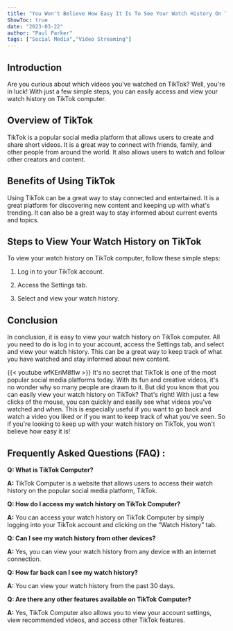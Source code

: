 ```yaml
---
title: "You Won't Believe How Easy It Is To See Your Watch History On TikTok Computer!"
ShowToc: true 
date: "2023-03-22"
author: "Paul Parker" 
tags: ["Social Media","Video Streaming"]
---
```

## Introduction

Are you curious about which videos you've watched on TikTok? Well, you're in luck! With just a few simple steps, you can easily access and view your watch history on TikTok computer.

## Overview of TikTok

TikTok is a popular social media platform that allows users to create and share short videos. It is a great way to connect with friends, family, and other people from around the world. It also allows users to watch and follow other creators and content.

## Benefits of Using TikTok

Using TikTok can be a great way to stay connected and entertained. It is a great platform for discovering new content and keeping up with what's trending. It can also be a great way to stay informed about current events and topics.

## Steps to View Your Watch History on TikTok

To view your watch history on TikTok computer, follow these simple steps:

1. Log in to your TikTok account.

2. Access the Settings tab.

3. Select and view your watch history.

## Conclusion

In conclusion, it is easy to view your watch history on TikTok computer. All you need to do is log in to your account, access the Settings tab, and select and view your watch history. This can be a great way to keep track of what you have watched and stay informed about new content.

{{< youtube wfKEriM8fIw >}} 
It's no secret that TikTok is one of the most popular social media platforms today. With its fun and creative videos, it's no wonder why so many people are drawn to it. But did you know that you can easily view your watch history on TikTok? That's right! With just a few clicks of the mouse, you can quickly and easily see what videos you've watched and when. This is especially useful if you want to go back and watch a video you liked or if you want to keep track of what you've seen. So if you're looking to keep up with your watch history on TikTok, you won't believe how easy it is!

## Frequently Asked Questions (FAQ) :
**Q: What is TikTok Computer?**

**A:** TikTok Computer is a website that allows users to access their watch history on the popular social media platform, TikTok.

**Q: How do I access my watch history on TikTok Computer?**

**A:** You can access your watch history on TikTok Computer by simply logging into your TikTok account and clicking on the “Watch History” tab.

**Q: Can I see my watch history from other devices?**

**A:** Yes, you can view your watch history from any device with an internet connection.

**Q: How far back can I see my watch history?**

**A:** You can view your watch history from the past 30 days.

**Q: Are there any other features available on TikTok Computer?**

**A:** Yes, TikTok Computer also allows you to view your account settings, view recommended videos, and access other TikTok features.


